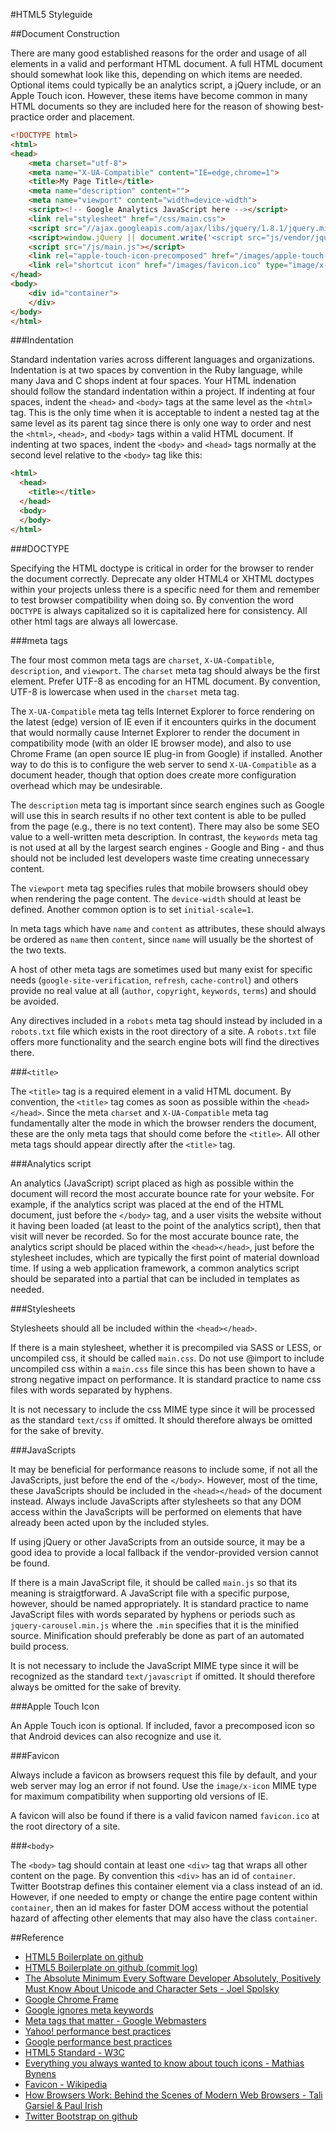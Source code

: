 #HTML5 Styleguide

##Document Construction

There are many good established reasons for the order and usage of all elements in a valid and performant HTML document. A full HTML document should somewhat look like this, depending on which items are needed. Optional items could typically be an analytics script, a jQuery include, or an Apple Touch icon. However, these items have become common in many HTML documents so they are included here for the reason of showing best-practice order and placement.

```html
<!DOCTYPE html>
<html>
<head>
    <meta charset="utf-8">
    <meta name="X-UA-Compatible" content="IE=edge,chrome=1">
    <title>My Page Title</title>
    <meta name="description" content="">
    <meta name="viewport" content="width=device-width">
    <script><!-- Google Analytics JavaScript here --></script>
    <link rel="stylesheet" href="/css/main.css">
    <script src="//ajax.googleapis.com/ajax/libs/jquery/1.8.1/jquery.min.js"></script>
    <script>window.jQuery || document.write('<script src="js/vendor/jquery-1.8.1.min.js"><\/script>')</script>
    <script src="/js/main.js"></script>
    <link rel="apple-touch-icon-precomposed" href="/images/apple-touch-icon-precomposed.png">
    <link rel="shortcut icon" href="/images/favicon.ico" type="image/x-icon">
</head>
<body>
    <div id="container">
    </div>
</body>
</html>
```

###Indentation

Standard indentation varies across different languages and organizations. Indentation is at two spaces by convention in the Ruby language, while many Java and C shops indent at four spaces. Your HTML indenation should follow the standard indentation within a project. If indenting at four spaces, indent the `<head>` and `<body>` tags at the same level as the `<html>` tag. This is the only time when it is acceptable to indent a nested tag at the same level as its parent tag since there is only one way to order and nest the `<html>`, `<head>`, and `<body>` tags within a valid HTML document. If indenting at two spaces, indent the `<body>` and `<head>` tags normally at the second level relative to the `<body>` tag like this:

```html
<html>
  <head>
    <title></title>
  </head>
  <body>
  </body>
</html>
```

###DOCTYPE

Specifying the HTML doctype is critical in order for the browser to render the document correctly. Deprecate any older HTML4 or XHTML doctypes within your projects unless there is a specific need for them and remember to test browser compatibility when doing so. By convention the word `DOCTYPE` is always capitalized so it is capitalized here for consistency. All other html tags are always all lowercase.

###meta tags

The four most common meta tags are `charset`, `X-UA-Compatible`, `description`, and `viewport`. The `charset` meta tag should always be the first element. Prefer UTF-8 as encoding for an HTML document. By convention, UTF-8 is lowercase when used in the `charset` meta tag.

The `X-UA-Compatible` meta tag tells Internet Explorer to force rendering on the latest (edge) version of IE even if it encounters quirks in the document that would normally cause Internet Explorer to render the document in compatibility mode (with an older IE browser mode), and also to use Chrome Frame (an open source IE plug-in from Google) if installed. Another way to do this is to configure the web server to send `X-UA-Compatible` as a document header, though that option does create more configuration overhead which may be undesirable.

The `description` meta tag is important since search engines such as Google will use this in search results if no other text content is able to be pulled from the page (e.g., there is no text content). There may also be some SEO value to a well-written meta description. In contrast, the `keywords` meta tag is not used at all by the largest search engines - Google and Bing - and thus should not be included lest developers waste time creating unnecessary content.

The `viewport` meta tag specifies rules that mobile browsers should obey when rendering the page content. The `device-width` should at least be defined. Another common option is to set `initial-scale=1`.

In meta tags which have `name` and `content` as attributes, these should always be ordered as `name` then `content`, since `name` will usually be the shortest of the two texts.

A host of other meta tags are sometimes used but many exist for specific needs (`google-site-verification`, `refresh`, `cache-control`) and others provide no real value at all (`author`, `copyright`, `keywords`, `terms`) and should be avoided.

Any directives included in a `robots` meta tag should instead by included in a `robots.txt` file which exists in the root directory of a site. A `robots.txt` file offers more functionality and the search engine bots will find the directives there.

###`<title>`

The `<title>` tag is a required element in a valid HTML document. By convention, the `<title>` tag comes as soon as possible within the `<head></head>`. Since the meta `charset` and `X-UA-Compatible` meta tag fundamentally alter the mode in which the browser renders the document, these are the only meta tags that should come before the `<title>`. All other meta tags should appear directly after the `<title>` tag.

###Analytics script

An analytics (JavaScript) script placed as high as possible within the document will record the most accurate bounce rate for your website. For example, if the analytics script was placed at the end of the HTML document, just before the `</body>` tag, and a user visits the website without it having been loaded (at least to the point of the analytics script), then that visit will never be recorded. So for the most accurate bounce rate, the analytics script should be placed within the `<head></head>`, just before the stylesheet includes, which are typically the first point of material download time. If using a web application framework, a common analytics script should be separated into a partial that can be included in templates as needed.

###Stylesheets

Stylesheets should all be included within the `<head></head>`.

If there is a main stylesheet, whether it is precompiled via SASS or LESS, or uncompiled css, it should be called `main.css`. Do not use @import to include uncompiled css within a `main.css` file since this has been shown to have a strong negative impact on performance. It is standard practice to name css files with words separated by hyphens.

It is not necessary to include the css MIME type since it will be processed as the standard `text/css` if omitted. It should therefore always be omitted for the sake of brevity.

###JavaScripts

It may be beneficial for performance reasons to include some, if not all the JavaScripts, just before the end of the `</body>`. However, most of the time, these JavaScripts should be included in the `<head></head>` of the document instead. Always include JavaScripts after stylesheets so that any DOM access within the JavaScripts will be performed on elements that have already been acted upon by the included styles.

If using jQuery or other JavaScripts from an outside source, it may be a good idea to provide a local fallback if the vendor-provided version cannot be found.

If there is a main JavaScript file, it should be called `main.js` so that its meaning is straigtforward. A JavaScript file with a specific purpose, however, should be named appropriately. It is standard practice to name JavaScript files with words separated by hyphens or periods such as `jquery-carousel.min.js` where the `.min` specifies that it is the minified source. Minification should preferably be done as part of an automated build process.

It is not necessary to include the JavaScript MIME type since it will be recognized as the standard `text/javascript` if omitted. It should therefore always be omitted for the sake of brevity.

###Apple Touch Icon

An Apple Touch icon is optional. If included, favor a precomposed icon so that Android devices can also recognize and use it.

###Favicon

Always include a favicon as browsers request this file by default, and your web server may log an error if not found. Use the `image/x-icon` MIME type for maximum compatibility when supporting old versions of IE.

A favicon will also be found if there is a valid favicon named `favicon.ico` at the root directory of a site.

###`<body>`

The `<body>` tag should contain at least one `<div>` tag that wraps all other content on the page. By convention this `<div>` has an id of `container`. Twitter Bootstrap defines this container element via a class instead of an id. However, if one needed to empty or change the entire page content within `container`, then an id makes for faster DOM access without the potential hazard of affecting other elements that may also have the class `container`.

##Reference

* [HTML5 Boilerplate on github](https://github.com/h5bp/html5-boilerplate)
* [HTML5 Boilerplate on github (commit log)](https://github.com/h5bp/html5-boilerplate/commits/master)
* [The Absolute Minimum Every Software Developer Absolutely, Positively Must Know About Unicode and Character Sets - Joel Spolsky](http://www.joelonsoftware.com/articles/Unicode.html)
* [Google Chrome Frame](https://developers.google.com/chrome/chrome-frame/)
* [Google ignores meta keywords](http://googlewebmastercentral.blogspot.com/2009/09/google-does-not-use-keywords-meta-tag.html)
* [Meta tags that matter - Google Webmasters](http://support.google.com/webmasters/bin/answer.py?hl=en&answer=79812)
* [Yahoo! performance best practices](http://developer.yahoo.com/performance/)
* [Google performance best practices](https://developers.google.com/speed/docs/best-practices/rules_intro)
* [HTML5 Standard - W3C](http://www.whatwg.org/specs/web-apps/current-work/multipage/#devices)
* [Everything you always wanted to know about touch icons - Mathias Bynens](http://mathiasbynens.be/notes/touch-icons)
* [Favicon - Wikipedia](http://en.wikipedia.org/wiki/Favicon)
* [How Browsers Work: Behind the Scenes of Modern Web Browsers - Tali Garsiel & Paul Irish](http://www.html5rocks.com/en/tutorials/internals/howbrowserswork/)
* [Twitter Bootstrap on github](https://github.com/twitter/bootstrap)